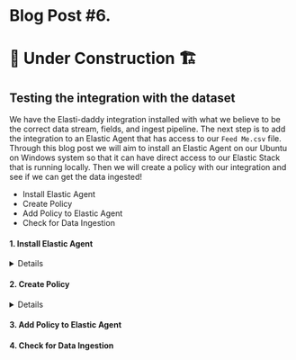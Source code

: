 # Blog Post #6.
# 🚧 Under Construction 🏗️
## Testing the integration with the dataset

We have the Elasti-daddy integration installed with what we believe to be the correct data stream, fields, and ingest pipeline.
The next step is to add the integration to an Elastic Agent that has access to our `Feed Me.csv` file. Through this blog post we
will aim to install an Elastic Agent on our Ubuntu on Windows system so that it can have direct access to our Elastic Stack that
is running locally. Then we will create a policy with our integration and see if we can get the data ingested!

- Install Elastic Agent
- Create Policy
- Add Policy to Elastic Agent
- Check for Data Ingestion

#### 1. Install Elastic Agent
<details>

We will install the Elastic Agent before adding our policy that includes our Integration inside of it. To do this, we will be making
a few changes to the Fleet server to ensure that our Ubuntu on Windows can communicate with the Elastic Stack that was stood up by
the `elastic-package` tool. 

⚠️ Note: As I was going through this blog, I found out my date was over a day off. You can check the date of your Ubuntu on Windows by running `date` and reviewing the output. If it is incorrect, please execute `sudo hwclock -s` in your terminal to correct this.

We need to adjust the profile of the `elastic-package` tool to have Elasticsearch listen on 127.0.0.1:9200. To do this, I modified my profile here:

```bash
/home/napsta/.elastic-package/profiles/default/stack/snapshot.yml
```

⚠️ Note: You will need to change `napsta` to your username in your environment.

Then I tweaked the line `- "ELASTICSEARCH_HOST=https://elasticsearch:9200"` and `"FLEET_SERVER_ELASTICSEARCH_HOST=https://127.0.0.1:9200"` to 127.0.0.1:

```bash
...snipped for brevity...
environment:
    - "ELASTICSEARCH_HOST=https://127.0.0.1:9200"
    - "FLEET_SERVER_CERT=/etc/ssl/elastic-agent/cert.pem"
    - "FLEET_SERVER_CERT_KEY=/etc/ssl/elastic-agent/key.pem"
    - "FLEET_SERVER_ELASTICSEARCH_HOST=https://127.0.0.1:9200"
...snipped for brevity...
```

After I made these changes, I then saved them and took the stack down and brought it back up as we have done in the past.

```bash
elastic-package stack down
elastic-package stack up -d -v --version=8.8.1
elastic-package stack up -v -d --services package-registry
```

Now, let us adjust our Fleet settings so we can install our Elastic Agent on Ubuntu. Navigate to the Fleet Settings and add a new Fleet server and Elasticsearch server that the agent will be
able to connect to.

⚠️ Note: We are not creating a new Fleet server or Elasticsearch server, but instead we are using their IP addresses instead of their
DNS names because I don't know how to route the DNS names to the host :). This is a simple work around for now. Also, make sure that
when you add the Fleet Server that you make it the default server.

![image](https://github.com/nicpenning/Elasti-daddy/assets/5582679/aadec97b-0384-481e-8c91-840afb25ce85)

Again, note that we don't need to install a new Fleet server, we are just giving the Agents another way to connect to the current one.

Here is what your configuration should look like after the changes:

![image](https://github.com/nicpenning/Elasti-daddy/assets/5582679/06aeb39e-8238-4cd0-8f8e-97ae14c05039)

The caveat for the Elasticsearch server that we added is that you need to also copy the fingerprint from the current configuration:

https://github.com/nicpenning/Elasti-daddy/assets/5582679/e552e8f5-11fd-4633-a4fb-f10fd8fd2181

After that, let us adjust the policy to use our new Elasticsearch and Fleet servers.

Do this in the policy by selecting our `Local Host Elasticsearch` output:

https://github.com/nicpenning/Elasti-daddy/assets/5582679/4f7bcc20-b9cc-4e55-aeb1-a46b4c8b5ee9

Once those steps are completed, it is time to install our Elastic Agent.

Go back to Fleet and then click on Add Agent:

![image](https://github.com/nicpenning/Elasti-daddy/assets/5582679/0aa39fa2-45fe-49c8-bf0b-2cbf0d1b2495)

There will be a flyout and most likely will have the Linux installation already selected:

![image](https://github.com/nicpenning/Elasti-daddy/assets/5582679/0e1b4e40-8ade-4582-a7a6-7f5aae0d3e35)

Make sure that the command is using https://127.0.0.1:8220 and **not** https://fleet-server:8220.

Copy the commands and put them in a text editor or run them one by one.

Please note, we need to adjust the last install command to use `--insecure` because we added a fleet server without
managing the encryption. So the command to install will look something like this:

```bash
sudo ./elastic-agent install --url=https://127.0.0.1:8220 --enrollment-token={Your token goes here}= --insecure
```

Here is what it looked like to install in my terminal:

```bash
curl -L -O https://artifacts.elastic.co/downloads/beats/elastic-agent/elastic-agent-8.8.1-linux-x86_64.tar.gz
tar xzvf elastic-agent-8.8.1-linux-x86_64.tar.gz
cd elastic-agent-8.8.1-linux-x86_64
sudo ./elastic-agent install --url=https://127.0.0.1:8220 --enrollment-token={Your enrollment token} --insecure
  % Total    % Received % Xferd  Average Speed   Time    Time     Time  Current
                                 Dload  Upload   Total   Spent    Left  Speed
100  513M  100  513M    0     0  19.8M      0  0:00:25  0:00:25 --:--:-- 20.5M
elastic-agent-8.8.1-linux-x86_64/NOTICE.txt
elastic-agent-8.8.1-linux-x86_64/README.md
...snipped for brevity...
Elastic Agent will be installed at /opt/Elastic/Agent and will run as a service. Do you want to continue? [Y/n]:Y
{"log.level":"warn","@timestamp":"2023-07-07T10:25:25.003-0500","log.logger":"tls","log.origin":{"file.name":"tlscommon/tls_config.go","file.line":104},"message":"SSL/TLS verifications disabled.","ecs.version":"1.6.0"}
{"log.level":"info","@timestamp":"2023-07-07T10:25:25.870-0500","log.origin":{"file.name":"cmd/enroll_cmd.go","file.line":478},"message":"Starting enrollment to URL: https://127.0.0.1:8220/","ecs.version":"1.6.0"}
{"log.level":"warn","@timestamp":"2023-07-07T10:25:26.086-0500","log.logger":"tls","log.origin":{"file.name":"tlscommon/tls_config.go","file.line":104},"message":"SSL/TLS verifications disabled.","ecs.version":"1.6.0"}
{"log.level":"info","@timestamp":"2023-07-07T10:25:26.935-0500","log.origin":{"file.name":"cmd/enroll_cmd.go","file.line":276},"message":"Successfully triggered restart on running Elastic Agent.","ecs.version":"1.6.0"}
Successfully enrolled the Elastic Agent.
Elastic Agent has been successfully installed.
```

If we are successful, we should see a healthy agent show up in our Fleet:

![image](https://github.com/nicpenning/Elasti-daddy/assets/5582679/1263cd9b-17e3-43a8-8d77-e15e7f5e4fee)

Success!

Now let us check back on our agent to see if we are seeing any events from the basic system integration that is currently deployed. To do this we will navigate
to Discover:

![image](https://github.com/nicpenning/Elasti-daddy/assets/5582679/2b3eb73d-5b97-41d7-9588-0534130f4021)

Then we need to filter out the other two agents that are already deployed that are sending logs to the stack by excluding these agent names:

![image](https://github.com/nicpenning/Elasti-daddy/assets/5582679/2198f8c8-cb7c-48c1-868f-62887bcf1e91)

Now we should remain with some events from today in Discover for our agent using the default `System` integration:

![image](https://github.com/nicpenning/Elasti-daddy/assets/5582679/9accc9c0-f0b3-4ce9-8a54-db01372472ea)

Success!

</details>

#### 2. Create Policy
<details>

Starting at the main Fleet page, let us add a new policy called `Feed Me`:

![image](https://github.com/nicpenning/Elasti-daddy/assets/5582679/4aa575e1-0310-4410-a1f8-072861b23e0f)

![image](https://github.com/nicpenning/Elasti-daddy/assets/5582679/7eddb266-ae7f-4523-afce-a854fefc34f2)

Now we should see that our policy was created:

![image](https://github.com/nicpenning/Elasti-daddy/assets/5582679/ccf33e0c-0d1f-4657-8f8e-d695b793afa1)

Next, click on our newly created policy then Add Integration:

![image](https://github.com/nicpenning/Elasti-daddy/assets/5582679/75e1af56-0cce-4e26-9ca4-68829eb4e7c2)

![image](https://github.com/nicpenning/Elasti-daddy/assets/5582679/d6f4ef45-cd92-4e66-9a54-aca6bdc1b7d9)

Make sure you have Display Beta Integrations enabled and then search for our Elasti-daddy Integration:

![image](https://github.com/nicpenning/Elasti-daddy/assets/5582679/e54c4c53-38ea-4c0a-ba2a-e618e284c4f0)

Now click on the integration then click `Add- Elasti-daddy`

![image](https://github.com/nicpenning/Elasti-daddy/assets/5582679/ef522d26-8668-4597-b9ce-53faeb2de593)

We can leave most of the defaults but make sure that the Existing Hosts is selected with our new Policy name of Feed Me is the selected option then
click `Save and Continue`:

![image](https://github.com/nicpenning/Elasti-daddy/assets/5582679/c99a007f-9f59-4b80-9d4e-6740b98b56b1)

Lastly, click `Add Elastic Agent Later`:

![image](https://github.com/nicpenning/Elasti-daddy/assets/5582679/2e45fcf0-c039-462d-905a-4fc36ddaf89f)


</details>

#### 3. Add Policy to Elastic Agent

#### 4. Check for Data Ingestion
